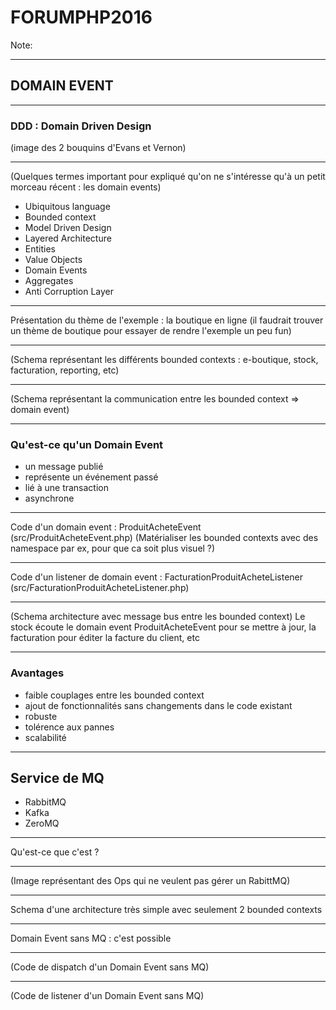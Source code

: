 # FORUMPHP2016

Note:

***
## DOMAIN EVENT

***
### DDD : Domain Driven Design
(image des 2 bouquins d'Evans et Vernon)

***
(Quelques termes important pour expliqué qu'on ne s'intéresse qu'à un petit morceau récent : les domain events)
* Ubiquitous language
* Bounded context
* Model Driven Design
* Layered Architecture
* Entities
* Value Objects
* Domain Events
* Aggregates
* Anti Corruption Layer

***
Présentation du thème de l'exemple : la boutique en ligne
(il faudrait trouver un thème de boutique pour essayer de rendre l'exemple un peu fun)

***
(Schema représentant les différents bounded contexts : e-boutique, stock, facturation, reporting, etc)

***
(Schema représentant la communication entre les bounded context => domain event)

***
### Qu'est-ce qu'un Domain Event
* un message publié
* représente un événement passé
* lié à une transaction
* asynchrone

***
Code d'un domain event : ProduitAcheteEvent
(src/ProduitAcheteEvent.php)
(Matérialiser les bounded contexts avec des namespace par ex, pour que ca soit plus visuel ?)

***
Code d'un listener de domain event : FacturationProduitAcheteListener
(src/FacturationProduitAcheteListener.php)

***
(Schema architecture avec message bus entre les bounded context)
Le stock écoute le domain event ProduitAcheteEvent pour se mettre à jour, la facturation pour éditer la facture du client, etc

***
### Avantages
* faible couplages entre les bounded context
* ajout de fonctionnalités sans changements dans le code existant
* robuste
* tolérence aux pannes
* scalabilité 

***

## Service de MQ
* RabbitMQ
* Kafka
* ZeroMQ

***
Qu'est-ce que c'est ?

***
(Image représentant des Ops qui ne veulent pas gérer un RabittMQ)

***
Schema d'une architecture très simple avec seulement 2 bounded contexts

***
Domain Event sans MQ : c'est possible

***
(Code de dispatch d'un Domain Event sans MQ)

***
(Code de listener d'un Domain Event sans MQ)